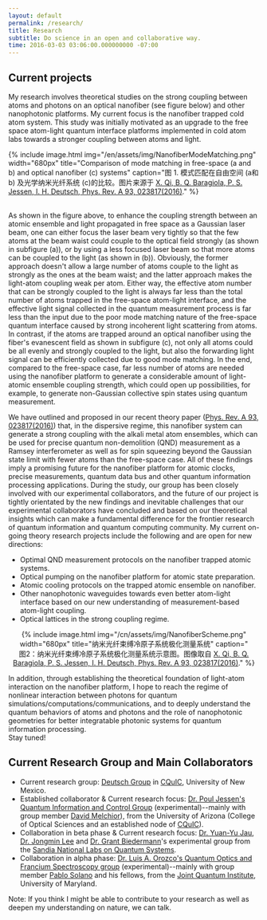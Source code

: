 ```yaml
---
layout: default
permalink: /research/
title: Research
subtitle: Do science in an open and collaborative way.
time: 2016-03-03 03:06:00.000000000 -07:00
---
```


## Current projects

My research involves theoretical studies on the strong coupling between atoms and photons on an optical nanofiber (see figure below) and other nanophotonic platforms.
My current focus is the nanofiber trapped cold atom system.
This study was initially motivated as an upgrade to the free space atom-light quantum interface platforms implemented in cold atom labs towards a stronger coupling between atoms and light.

{% include image.html img="/en/assets/img/NanofiberModeMatching.png" width="680px" title="Comparison of mode matching in free-space (a and b) and optical nanofiber (c) systems" caption="图 1. 模式匹配在自由空间 (a和b) 及光学纳米光纤系统 (c)的比较。图片来源于 <a href='http://journals.aps.org/pra/abstract/10.1103/PhysRevA.93.023817' target='_blank'>X. Qi, B. Q. Baragiola, P. S. Jessen, I. H. Deutsch, Phys. Rev. A 93, 023817(2016)</a>." %}
<br><br></center>

As shown in the figure above, to enhance the coupling strength between an atomic ensemble and light propagated in free space as a Gaussian laser beam, one can either focus the laser beam very tightly so that the few atoms at the beam waist could couple to the optical field strongly (as shown in subfigure (a)), or by using a less focused laser beam so that more atoms can be coupled to the light (as shown in (b)).
Obviously, the former approach doesn't allow a large number of atoms couple to the light as strongly as the ones at the beam waist; and the latter approach makes the light-atom coupling weak per atom.
Either way, the effective atom number that can be strongly coupled to the light is always far less than the total number of atoms trapped in the free-space atom-light interface, and the effective light signal collected in the quantum measurement process is far less than the input due to the poor mode matching nature of the free-space quantum interface caused by strong incoherent light scattering from atoms.
In contrast, if the atoms are trapped around an optical nanofiber using the fiber's evanescent field as shown in subfigure (c), not only all atoms could be all evenly and strongly coupled to the light, but also the forwarding light signal can be efficiently collected due to good mode matching.
In the end, compared to the free-space case, far less number of atoms are needed using the nanofiber platform to generate a considerable amount of light-atomic ensemble coupling strength, which could open up possibilities, for example, to generate non-Gaussian collective spin states using quantum measurement.

We have outlined and proposed in our recent theory paper ([Phys. Rev. A 93, 023817(2016)](http://journals.aps.org/pra/abstract/10.1103/PhysRevA.93.023817)) that, in the dispersive regime, this nanofiber system can generate a strong coupling with the alkali metal atom ensembles, which can be used for precise quantum non-demolition (QND) measurement as a Ramsey interferometer as well as for spin squeezing beyond the Gaussian state limit with fewer atoms than the free-space case.
All of these findings imply a promising future for the nanofiber platform for atomic clocks, precise measurements, quantum data bus and other quantum information processing applications.
During the study, our group has been closely involved with our experimental collaborators, and the future of our project is tightly orientated by the new findings and inevitable challenges that our experimental collaborators have concluded and based on our theoretical insights which can make a fundamental difference for the frontier research of quantum information and quantum computing community.
My current on-going theory research projects include the following and are open for new directions:

 - Optimal QND measurement protocols on the nanofiber trapped atomic systems.
 - Optical pumping on the nanofiber platform for atomic state preparation.
 - Atomic cooling protocols on the trapped atomic ensemble on nanofiber.
 - Other nanophotonic waveguides towards even better atom-light interface based on our new understanding of measurement-based atom-light coupling.
 - Optical lattices in the strong coupling regime.


<center>
{% include image.html img="/cn/assets/img/NanofiberScheme.png" width="680px" title="纳米光纤束缚冷原子系统极化测量系统" caption="<br />图2：纳米光纤束缚冷原子系统极化测量系统示意图。图像取自 <a href='//journals.aps.org/pra/abstract/10.1103/PhysRevA.93.023817' target='_blank'>X. Qi, B. Q. Baragiola, P. S. Jessen, I. H. Deutsch, Phys. Rev. A 93, 023817(2016)</a>." %}
<br></center>

In addition, through establishing the theoretical foundation of light-atom interaction on the nanofiber platform, I hope to reach the regime of nonlinear interaction between photons for quantum simulations/computations/communications,
and to deeply understand the quantum behaviors of atoms and photons and the role of nanophotonic geometries for better integratable photonic systems for quantum information processing.  
Stay tuned!

## Current Research Group and Main Collaborators

 - Current research group: [Deutsch Group](http://cquic.unm.edu/deutsch-group/) in [CQuIC](http://cquic.org/), University of New Mexico.
 - Established collaborator & Current research focus: [Dr. Poul Jessen's Quantum Information and Control Group](http://w3.arizona.edu/~lascool/) (experimental)--mainly with group member [David Melchior](http://www.optics.arizona.edu/academics/students/profile/david-melchior)), from the University of Arizona (College of Optical Sciences and an established node of [CQuIC](http://cquic.org)).
 - Collaboration in beta phase & Current research focus: [Dr. Yuan-Yu Jau](http://physics.unm.edu/pandaweb/people/person.php?personID=1276), [Dr. Jongmin Lee](https://www.linkedin.com/in/jongmin-lee-b156b28) and [Dr. Grant Biedermann](http://physics.unm.edu/pandaweb/people/person.php?personID=971)'s experimental group from the [Sandia National Labs on Quantum Systems](http://www.sandia.gov/mstc/quantum/index.html).
 - Collaboration in alpha phase: [Dr. Luis A. Orozco's Quantum Optics and Francium Spectroscopy group](http://www.physics.umd.edu/rgroups/amo/orozco/) (experimental)--mainly with group member [Pablo Solano](http://jqi.umd.edu/people/pablo-solano) and his fellows, from the [Joint Quantum Institute](http://jqi.umd.edu/), University of Maryland.

Note: If you think I might be able to contribute to your research as well as deepen my understanding on nature, we can talk.
